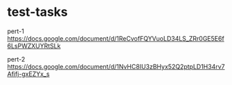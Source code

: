# test-tasks

pert-1
https://docs.google.com/document/d/1ReCvofFQYVuoLD34LS_ZRr0GE5E6f6LsPWZXUYRtSLk

pert-2
https://docs.google.com/document/d/1NvHC8IU3zBHyx52Q2ptpLD1H34rv7Afifj-gxEZYx_s